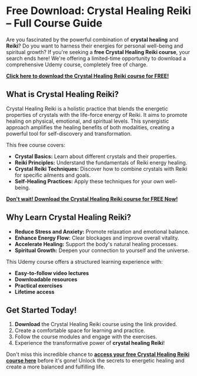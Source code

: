 # Free Download: Crystal Healing Reiki – Full Course Guide

Are you fascinated by the powerful combination of **crystal healing** and **Reiki**? Do you want to harness their energies for personal well-being and spiritual growth? If you're seeking a **free Crystal Healing Reiki course**, your search ends here! We're offering a limited-time opportunity to download a comprehensive Udemy course, completely free of charge.

[**Click here to download the Crystal Healing Reiki course for FREE!**](https://udemywork.com/crystal-healing-reiki)

## What is Crystal Healing Reiki?

Crystal Healing Reiki is a holistic practice that blends the energetic properties of crystals with the life-force energy of Reiki. It aims to promote healing on physical, emotional, and spiritual levels. This synergistic approach amplifies the healing benefits of both modalities, creating a powerful tool for self-discovery and transformation.

This free course covers:
*   **Crystal Basics:** Learn about different crystals and their properties.
*   **Reiki Principles:** Understand the fundamentals of Reiki energy healing.
*   **Crystal Reiki Techniques:** Discover how to combine crystals with Reiki for specific ailments and goals.
*   **Self-Healing Practices:** Apply these techniques for your own well-being.

[**Don't wait! Download the Crystal Healing Reiki course for FREE Now!**](https://udemywork.com/crystal-healing-reiki)

## Why Learn Crystal Healing Reiki?

*   **Reduce Stress and Anxiety:** Promote relaxation and emotional balance.
*   **Enhance Energy Flow:** Clear blockages and improve overall vitality.
*   **Accelerate Healing:** Support the body's natural healing processes.
*   **Spiritual Growth:** Deepen your connection to yourself and the universe.

This Udemy course offers a structured learning experience with:

*   **Easy-to-follow video lectures**
*   **Downloadable resources**
*   **Practical exercises**
*   **Lifetime access**

## Get Started Today!

1.  **Download** the Crystal Healing Reiki course using the link provided.
2.  Create a comfortable space for learning and practice.
3.  Follow the course modules and engage with the exercises.
4.  Experience the transformative power of **crystal healing Reiki**!

Don't miss this incredible chance to **[access your free Crystal Healing Reiki course here](https://udemywork.com/crystal-healing-reiki)** before it's gone! Unlock the secrets to energetic healing and create a more balanced and fulfilling life.
